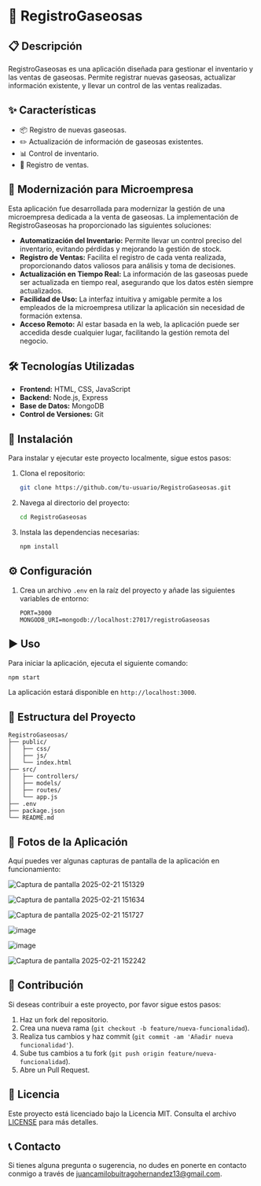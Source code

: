 # 🥤 RegistroGaseosas

## 📋 Descripción
RegistroGaseosas es una aplicación diseñada para gestionar el inventario y las ventas de gaseosas. Permite registrar nuevas gaseosas, actualizar información existente, y llevar un control de las ventas realizadas.

## ✨ Características
- 📦 Registro de nuevas gaseosas.
- ✏️ Actualización de información de gaseosas existentes.
- 📊 Control de inventario.
- 🧾 Registro de ventas.

## 🏢 Modernización para Microempresa
Esta aplicación fue desarrollada para modernizar la gestión de una microempresa dedicada a la venta de gaseosas. La implementación de RegistroGaseosas ha proporcionado las siguientes soluciones:

- **Automatización del Inventario:** Permite llevar un control preciso del inventario, evitando pérdidas y mejorando la gestión de stock.
- **Registro de Ventas:** Facilita el registro de cada venta realizada, proporcionando datos valiosos para análisis y toma de decisiones.
- **Actualización en Tiempo Real:** La información de las gaseosas puede ser actualizada en tiempo real, asegurando que los datos estén siempre actualizados.
- **Facilidad de Uso:** La interfaz intuitiva y amigable permite a los empleados de la microempresa utilizar la aplicación sin necesidad de formación extensa.
- **Acceso Remoto:** Al estar basada en la web, la aplicación puede ser accedida desde cualquier lugar, facilitando la gestión remota del negocio.

## 🛠️ Tecnologías Utilizadas
- **Frontend:** HTML, CSS, JavaScript
- **Backend:** Node.js, Express
- **Base de Datos:** MongoDB
- **Control de Versiones:** Git

## 🚀 Instalación
Para instalar y ejecutar este proyecto localmente, sigue estos pasos:

1. Clona el repositorio:
    ```bash
    git clone https://github.com/tu-usuario/RegistroGaseosas.git
    ```
2. Navega al directorio del proyecto:
    ```bash
    cd RegistroGaseosas
    ```
3. Instala las dependencias necesarias:
    ```bash
    npm install
    ```

## ⚙️ Configuración
1. Crea un archivo `.env` en la raíz del proyecto y añade las siguientes variables de entorno:
    ```env
    PORT=3000
    MONGODB_URI=mongodb://localhost:27017/registroGaseosas
    ```

## ▶️ Uso
Para iniciar la aplicación, ejecuta el siguiente comando:
```bash
npm start
```
La aplicación estará disponible en `http://localhost:3000`.

## 📂 Estructura del Proyecto
```
RegistroGaseosas/
├── public/
│   ├── css/
│   ├── js/
│   └── index.html
├── src/
│   ├── controllers/
│   ├── models/
│   ├── routes/
│   └── app.js
├── .env
├── package.json
└── README.md
```

## 📸 Fotos de la Aplicación
Aquí puedes ver algunas capturas de pantalla de la aplicación en funcionamiento:

![Captura de pantalla 2025-02-21 151329](https://github.com/user-attachments/assets/20ad789b-134b-4163-a841-d88393b7f5d1)

![Captura de pantalla 2025-02-21 151634](https://github.com/user-attachments/assets/031defe1-d7ed-45c0-af4c-ff25453e1976)

![Captura de pantalla 2025-02-21 151727](https://github.com/user-attachments/assets/78fd1664-c6ca-4f89-92d5-3805913a2abe)

![image](https://github.com/user-attachments/assets/746de416-48fd-466e-b4f9-b7bbb912027a)


![image](https://github.com/user-attachments/assets/55a9f8d2-69be-4735-aa6a-79fe41758227)


![Captura de pantalla 2025-02-21 152242](https://github.com/user-attachments/assets/866dc097-e6cb-4a5a-9ce5-45284c1b9f6f)

## 🤝 Contribución
Si deseas contribuir a este proyecto, por favor sigue estos pasos:

1. Haz un fork del repositorio.
2. Crea una nueva rama (`git checkout -b feature/nueva-funcionalidad`).
3. Realiza tus cambios y haz commit (`git commit -am 'Añadir nueva funcionalidad'`).
4. Sube tus cambios a tu fork (`git push origin feature/nueva-funcionalidad`).
5. Abre un Pull Request.

## 📄 Licencia
Este proyecto está licenciado bajo la Licencia MIT. Consulta el archivo [LICENSE](LICENSE) para más detalles.

## 📞 Contacto
Si tienes alguna pregunta o sugerencia, no dudes en ponerte en contacto conmigo a través de juancamilobuitragohernandez13@gmail.com.

